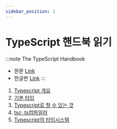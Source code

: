 ```yaml
---
sidebar_position: 1
---
```


# TypeScript 핸드북 읽기

:::note The TypeScript Handbook

- 원문 [Link](https://www.typescriptlang.org/docs/handbook/intro.html)
- 한글판 [Link](https://www.typescriptlang.org/ko/docs/handbook/intro.html)
:::

1. [Typescript 개요](./01_tsbook1.md)
2. [기본 타입](./02_tsbook2.md)
3. [Typescript로 할 수 있는 것](./03_tsbook3.md)
4. [tsc; ts컴파일러](./04_tsbook4.md)
5. [Typescript의 타입시스템](./05_tsbook5.md)
